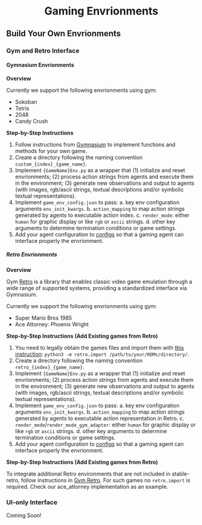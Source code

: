 <div align="center"> <h1>Gaming Envrionments</h1> </div> 

## Build Your Own Envrionments

### Gym and Retro Interface

#### Gymnasium Envrionments

**Overview**

Currently we support the following envrionments using gym:

- Sokoban
- Tetris
- 2048
- Candy Crush


**Step-by-Step Instructions**

1. Follow instructions from [Gymnasium](https://gymnasium.farama.org/introduction/create_custom_env/) to implement functions and methods for your own game.
2. Create a directory following the naming convention `custom_{index}_{game_name}`.
3. Implement `{GameName}Env.py` as a wrapper that (1) initialize and reset envrionments; (2) process action strings from agents and execute them in the environment; (3) generate new observations and output to agents (with images, rgb/ascii strings, textual descriptions and/or symbolic textual representations).
4. Implement `game_env_config.json` to pass:
   a. key env configuration arguments `env_init_kwargs`.
   b. `action_mapping` to map action strings generated by agents to executable action index.
   c. `render_mode`: either `human` for graphic display or like `rgb` or `ascii` strings.
   d. other key arguments to determine termination conditions or game settings.
5. Add your agent configuration to [configs](configs) so that a gaming agent can interface properly the envrionment.


##### Retro Envrionments

**Overview**

Gym [Retro](https://github.com/Farama-Foundation/stable-retro) is a library that enables classic video game emulation through a wide range of supported systems, providing a standardized interface via Gymnasium.

Currently we support the following envrionments using gym:
- Super Mario Bros 1985
- Ace Attorney: Phoenix Wright



**Step-by-Step Instructions (Add Existing games from Retro)**


1. You need to legally obtain the games files and import them with [this instruction](https://retro.readthedocs.io/en/latest/getting_started.html#importing-roms): `python3 -m retro.import /path/to/your/ROMs/directory/`.
2. Create a directory following the naming convention `retro_{index}_{game_name}`.
3. Implement `{GameName}Env.py` as a wrapper that (1) initialize and reset envrionments; (2) process action strings from agents and execute them in the environment; (3) generate new observations and output to agents (with images, rgb/ascii strings, textual descriptions and/or symbolic textual representations).
4. Implement `game_env_config.json` to pass:
   a. key env configuration arguments `env_init_kwargs`.
   b. `action_mapping` to map action strings generated by agents to executable action representation in Retro.
   c. `render_mode`/`render_mode_gym_adapter`: either `human` for graphic display or like `rgb` or `ascii` strings.
   d. other key arguments to determine termination conditions or game settings.
5. Add your agent configuration to [configs](configs) so that a gaming agent can interface properly the envrionment.

**Step-by-Step Instructions (Add Existing games from Retro)**

To integrate additional Retro environments that are not included in stable-retro, follow instructions in [Gym Retro](https://retro.readthedocs.io/en/latest/integration.html). For such games no `retro.import` is required. Check our ace_attorney implementation as an example.

### UI-only Interface

Coming Soon!

